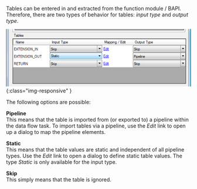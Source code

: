 Tables can be entered in and extracted from the function module / BAPI. Therefore, there are two types of behavior for tables: *input type* and *output type*.

![BAPI-Tables](/img/content/BAPI-Tables.png){:class="img-responsive" }


The following options are possible:

**Pipeline**<br>
This means that the table is imported from (or exported to) a pipeline within the data flow task. To import tables via a pipeline, use the *Edit* link to open up a dialog to map the pipeline elements.

**Static**<br>
This means that the table values are static and independent of all pipeline types. Use the *Edit* link to open a dialog to define static table values. The type *Static* is only available for the input type.

**Skip**<br>
This simply means that the table is ignored.